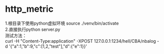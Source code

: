 # http_metric
1.根目录下使用python虚拟环境 source ./venv/bin/activate   
2.直接执行python server.py    
测试方法：  
curl -H "Content-Type:application" -XPOST 127.0.0.1:1234/hell/CBA/nbalog -d '{"a":1,"b":9,"c":[1,2,"test"],"d":{"e":1}}'
  
